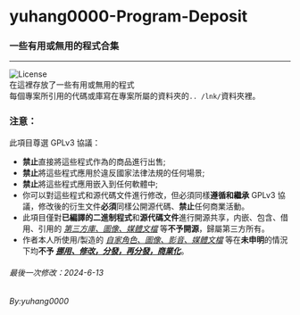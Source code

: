 yuhang0000-Program-Deposit
============================
### 一些有用或無用的程式合集
---
![License](https://img.shields.io/badge/License-GPL_v3-brightgreen.svg)  
在這裡存放了一些有用或無用的程式  
每個專案所引用的代碼或庫寫在專案所屬的資料夾的`.. /lnk/`資料夾裡。

### 注意：
此項目尊選 GPLv3 協議：
* **禁止**直接將這些程式作為的商品進行出售;
* **禁止**將這些程式應用於違反國家法律法規的任何場景;
* **禁止**將這些程式應用嵌入到任何軟體中;
* 你可以對這些程式和源代碼文件進行修改，但必須同樣**遵循和繼承** GPLv3 協議，修改後的衍生文件**必須**同樣公開源代碼、**禁止**任何商業活動。
* 此項目僅對**已編譯的二進制程式**和**源代碼文件**進行開源共享，内嵌、包含、借用、引用的 *<ins>第三方庫、圖像、媒體文檔</ins>* 等**不予開源**，歸屬第三方所有。
* 作者本人所使用/製造的 *<ins>自家角色、圖像、影音、媒體文檔</ins>* 等在**未申明**的情況下均**不予 <ins>*挪用、修改，分發，再分發，商業化*</ins>**。

  
###### 最後一次修改：2024-6-13
###### By:yuhang0000
